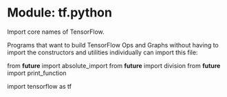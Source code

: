 <div itemscope itemtype="http://developers.google.com/ReferenceObject">
<meta itemprop="name" content="tf.python" />
<meta itemprop="path" content="Stable" />
</div>

# Module: tf.python

Import core names of TensorFlow.

Programs that want to build TensorFlow Ops and Graphs without having to import
the constructors and utilities individually can import this file:

from __future__ import absolute_import
from __future__ import division
from __future__ import print_function

import tensorflow as tf


